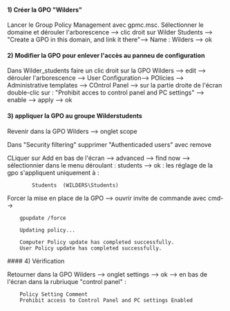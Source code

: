 #### 1) Créer la GPO "Wilders"

Lancer le Group Policy Management avec gpmc.msc.
Sélectionner le domaine et dérouler l'arborescence --> clic droit sur Wilder Students --> "Create a GPO in this domain, and link it there"--> Name : Wilders --> ok

#### 2) Modifier la GPO pour enlever l'accès au panneu de configuration

Dans Wilder_students faire un clic droit sur la GPO Wilders --> edit --> dérouler l'arborescence --> User Configuration--> POlicies --> Administrative templates --> COntrol Panel --> sur la partie droite de l'écran double-clic sur : "Prohibit acces to control panel and PC settings" --> enable --> apply --> ok

#### 3) appliquer la GPO au groupe Wilderstudents


Revenir dans la GPO Wilders --> onglet scope

Dans "Security filtering" supprimer "Authenticaded users" avec remove 

CLiquer sur Add en bas de l'écran --> advanced --> find now --> sélectionnier dans le menu déroulant : students --> ok : les réglage de la gpo s'appliquent uniquement à  : 

            Students  (WILDERS\Students)
               


Forcer la mise en place de la GPO --> ouvrir invite de commande avec cmd-->

        gpupdate /force

        Updating policy...

        Computer Policy update has completed successfully.
        User Policy update has completed successfully.

#### 4) Vérification

Retourner dans la GPO Wilders --> onglet settings --> ok --> en bas de l'écran dans la rubriuque "control panel" :

        Policy Setting Comment 
        Prohibit access to Control Panel and PC settings Enabled 

